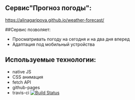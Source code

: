 ## Сервис"Прогноз погоды":
<https://alinagaripova.github.io/weather-forecast/>

##Сервис позволяет:
- Просматривать погоду на сегодня и на два дня вперед
- Адаптация под мобильный устройства
## Используемые технологии:
- native JS
- CSS анимация
- fetch API
- github-pages
- travis-ci    [![Build Status](https://travis-ci.org/alinagaripova/weather-forecast.svg?branch=master)](https://travis-ci.org/alinagaripova/weather-forecast)


